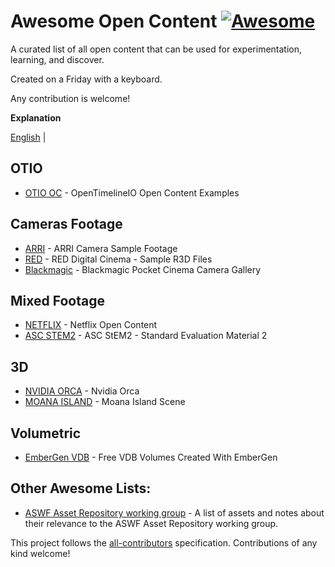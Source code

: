 # Awesome Open Content [![Awesome](https://cdn.rawgit.com/sindresorhus/awesome/d7305f38d29fed78fa85652e3a63e154dd8e8829/media/badge.svg)](https://github.com/sindresorhus/awesome)

A curated list of all open content that can be used for experimentation, learning, and discover. 

Created on a Friday with a keyboard.

Any contribution is welcome!

**Explanation**

[English](README.md) |
 
## OTIO
* [OTIO OC](https://github.com/darbyjohnston/otio-oc-examples) - OpenTimelineIO Open Content Examples

## Cameras Footage
* [ARRI](https://www.arri.com/en/learn-help/learn-help-camera-system/camera-sample-footage) - ARRI Camera Sample Footage
* [RED](https://www.red.com/sample-r3d-files) - RED Digital Cinema - Sample R3D Files
* [Blackmagic](https://www.blackmagicdesign.com/ca/products/blackmagicpocketcinemacamera/gallery) - Blackmagic Pocket Cinema Camera Gallery

## Mixed Footage
* [NETFLIX](https://opencontent.netflix.com/) - Netflix Open Content
* [ASC STEM2](https://dpel.aswf.io/asc-stem2/) - ASC StEM2 - Standard Evaluation Material 2

## 3D
* [NVIDIA ORCA](https://developer.nvidia.com/orca) - Nvidia Orca
* [MOANA ISLAND](https://www.disneyanimation.com/resources/moana-island-scene/) - Moana Island Scene

## Volumetric
* [EmberGen VDB](https://jangafx.com/software/embergen/download/free-vdb-animations/) - Free VDB Volumes Created With EmberGen

## Other Awesome Lists:
* [ASWF Asset Repository working group](https://wiki.aswf.io/display/ARW/Links+to+Open+Assets) - A list of assets and notes about their relevance to the ASWF Asset Repository working group.


This project follows the [all-contributors](https://github.com/all-contributors/all-contributors) specification. Contributions of any kind welcome!